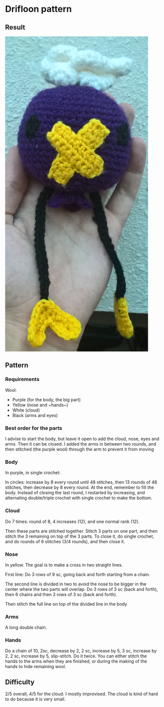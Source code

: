 # Drifloon pattern

## Result

![test](./finished.png "truc")

## Pattern

### Requirements

Wool:
- Purple (for the body, the big part)
- Yellow (nose and \~hands\~)
- White (cloud)
- Black (arms and eyes)

### Best order for the parts

I advise to start the body, but leave it open to add the cloud, nose, eyes and arms. Then it can be closed. I added the arms in between two rounds, and then stitched (the purple wool) through the arm to prevent it from moving


### Body

In purple, in single crochet:

In circles: increase by 8 every round until 48 stitches, then 13 rounds of 48 stitches, then decrease by 8 every round. At the end, remember to fill the body. Instead of closing the last round, I restarted by increasing, and alternating double/triple crochet with single crochet to make the bottom.

### Cloud

Do 7 times: round of 8, 4 increases (12), and one normal rank (12).

Then these parts are stitched together. Stitch 3 parts on one part, and then stitch the 3 remaining on top of the 3 parts. To close it, do single crochet, and do rounds of 6 stitches (3/4 rounds), and then close it.

### Nose

In yellow. The goal is to make a cross in two straight lines.

First line:
Do 3 rows of 9 sc, going back and forth starting from a chain.

The second line is divided in two to avoid the nose to be bigger in the center where the two parts will overlap. Do 3 rows of 3 sc (back and forth), then 6 chains and then 3 rows of 3 sc (back and forth).

Then stitch the full line on top of the divided line in the body


### Arms

A long double chain.

### Hands

Do a chain of 10, 2sc, decrease by 2, 2 sc, increase by 5, 3 sc, increase by 2, 2 sc, increase by 5, slip-stitch.
Do it twice.
You can either stitch the hands to the arms when they are finished, or during the making of the hands to hide remaining wool.


## Difficulty

2/5 overall, 4/5 for the cloud. I mostly improvised. The cloud is kind of hard to do because it is very small.